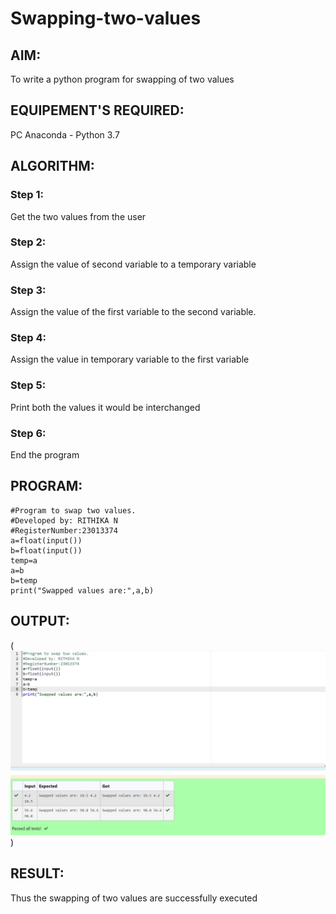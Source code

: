 # Swapping-two-values
## AIM:
To write a python program for swapping of two values
## EQUIPEMENT'S REQUIRED: 
PC
Anaconda - Python 3.7
## ALGORITHM: 
### Step 1:
Get the two values from the user
### Step 2: 
Assign the value of second variable to a temporary variable 
### Step 3: 
Assign the value of the first variable to the second variable.
### Step 4:  
Assign the value in temporary variable to the first variable
### Step 5: 
Print both the values it would be interchanged
### Step 6: 
End the program
## PROGRAM:
```
#Program to swap two values.
#Developed by: RITHIKA N
#RegisterNumber:23013374
a=float(input())
b=float(input())
temp=a
a=b
b=temp
print("Swapped values are:",a,b)
```

## OUTPUT:
(![Alt text](image-2.png))


## RESULT:
Thus the swapping of two values are successfully executed



